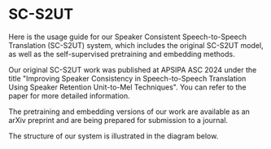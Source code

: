# SC-S2UT

Here is the usage guide for our Speaker Consistent Speech-to-Speech Translation (SC-S2UT) system, which includes the original SC-S2UT model, as well as the self-supervised pretraining and embedding methods.

Our original SC-S2UT work was published at APSIPA ASC 2024 under the title "Improving Speaker Consistency in Speech-to-Speech Translation Using Speaker Retention Unit-to-Mel Techniques". You can refer to the paper for more detailed information. 

The pretraining and embedding versions of our work are available as an arXiv preprint and are being prepared for submission to a journal.

The structure of our system is illustrated in the diagram below. 

